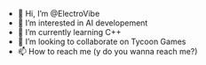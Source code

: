 - 👋 Hi, I’m @ElectroVibe
- 👀 I’m interested in AI developement
- 🌱 I’m currently learning C++
- 💞️ I’m looking to collaborate on Tycoon Games
- 📫 How to reach me (y do you wanna reach me?)

<!---
ElectroVibe-69/ElectroVibe-69 is a ✨ special ✨ repository because its `README.md` (this file) appears on your GitHub profile.
You can click the Preview link to take a look at your changes.
--->
